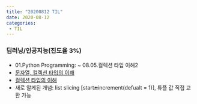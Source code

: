 ```yaml
---
title: "20200812 TIL"
date: 2020-08-12
categories: 
 - TIL
---  
```


### 딥러닝/인공지능(진도율 3%)  
 - 01.Python Programming: ~ 08.05.컬렉션 타입 이해2  
 - [문자열, 컬렉션 타입의 이해](https://github.com/SuyeonChoi/TIL/blob/master/Deep%20Learning(A.I.)/01.%20Python%20Programming/Chapter%2002%20-%2002.%20%EB%AC%B8%EC%9E%90%EC%97%B4%20%ED%83%80%EC%9E%85%EC%9D%98%20%EC%9D%B4%ED%95%B4.ipynb)  
  - [컬렉션 타입의 이해](https://github.com/SuyeonChoi/TIL/blob/master/Deep%20Learning(A.I.)/01.%20Python%20Programming/Chapter%2002%20-%2004.%20%EC%BB%AC%EB%A0%89%EC%85%98%20%ED%83%80%EC%9E%85%EC%9D%98%20%EC%9D%B4%ED%95%B4(list%2C%20tuple).ipynb)  
  - 새로 알게된 개념: list slicing [start:end:increment(defualt = 1)], 튜플 값 직접 교환 가능  
